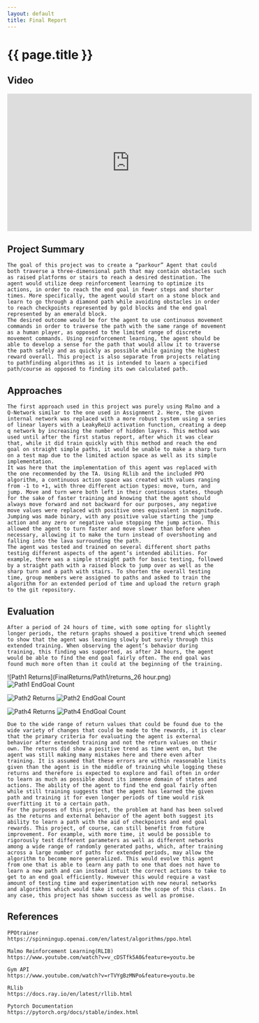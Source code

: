 ```yaml
---
layout: default
title: Final Report
---
```


# {{ page.title }}

## Video 
<iframe width="560" height="315" src="https://www.youtube.com/embed/KvLh1fjiynI" frameborder="0" allow="accelerometer; autoplay; clipboard-write; encrypted-media; gyroscope; picture-in-picture" allowfullscreen></iframe>


## Project Summary
	The goal of this project was to create a “parkour” Agent that could both traverse a three-dimensional path that may contain obstacles such as raised platforms or stairs to reach a desired destination. The agent would utilize deep reinforcement learning to optimize its actions, in order to reach the end goal in fewer steps and shorter times. More specifically, the agent would start on a stone block and learn to go through a diamond path while avoiding obstacles in order to reach checkpoints represented by gold blocks and the end goal represented by an emerald block.
	The desired outcome would be for the agent to use continuous movement commands in order to traverse the path with the same range of movement as a human player, as opposed to the limited range of discrete movement commands. Using reinforcement learning, the agent should be able to develop a sense for the path that would allow it to traverse the path safely and as quickly as possible while gaining the highest reward overall. This project is also separate from projects relating to pathfinding algorithms as it is intended to learn a specified path/course as opposed to finding its own calculated path.

## Approaches
	The first approach used in this project was purely using Malmo and a Q-Network similar to the one used in Assignment 2. Here, the given internal network was replaced with a more robust system using a series of linear layers with a LeakyReLU activation function, creating a deep q network by increasing the number of hidden layers. This method was used until after the first status report, after which it was clear that, while it did train quickly with this method and reach the end goal on straight simple paths, it would be unable to make a sharp turn on a test map due to the limited action space as well as its simple implementation.
	It was here that the implementation of this agent was replaced with the one recommended by the TA. Using RLlib and the included PPO algorithm, a continuous action space was created with values ranging from -1 to +1, with three different action types: move, turn, and jump. Move and turn were both left in their continuous states, though for the sake of faster training and knowing that the agent should always move forward and not backward for our purposes, any negative move values were replaced with positive ones equivalent in magnitude. Jumping was made binary, with any positive value starting the jump action and any zero or negative value stopping the jump action. This allowed the agent to turn faster and move slower than before when necessary, allowing it to make the turn instead of overshooting and falling into the lava surrounding the path.
	The agent was tested and trained on several different short paths testing different aspects of the agent’s intended abilities. For example, there was a simple straight path for basic testing, followed by a straight path with a raised block to jump over as well as the sharp turn and a path with stairs. To shorten the overall testing time, group members were assigned to paths and asked to train the algorithm for an extended period of time and upload the return graph to the git repository.

## Evaluation
	After a period of 24 hours of time, with some opting for slightly longer periods, the return graphs showed a positive trend which seemed to show that the agent was learning slowly but surely through this extended training. When observing the agent’s behavior during training, this finding was supported, as after 24 hours, the agent would be able to find the end goal fairly often. The end goal was found much more often than it could at the beginning of the training.
	
![Path1 Returns](FinalReturns/Path1/returns_26 hour.png) ![Path1 EndGoal Count](FinalReturns/Path1/returns_endpoints_count.png)


![Path2 Returns](FinalReturns/Path2/returns.png) ![Path2 EndGoal Count](FinalReturns/Path2/returns_path2_endpoint.png)


![Path4 Returns](FinalReturns/Path4/returns.png) ![Path4 EndGoal Count](FinalReturns/Path4/returns_path4_endpoint.png)


	Due to the wide range of return values that could be found due to the wide variety of changes that could be made to the rewards, it is clear that the primary criteria for evaluating the agent is external behavior after extended training and not the return values on their own. The returns did show a positive trend as time went on, but the agent was still making many mistakes here and there even after training. It is assumed that these errors are within reasonable limits given than the agent is in the middle of training while logging these returns and therefore is expected to explore and fail often in order to learn as much as possible about its immense domain of states and actions. The ability of the agent to find the end goal fairly often while still training suggests that the agent has learned the given path and training it for even longer periods of time would risk overfitting it to a certain path.
	For the purposes of this project, the problem at hand has been solved as the returns and external behavior of the agent both suggest its ability to learn a path with the aid of checkpoints and end goal rewards. This project, of course, can still benefit from future improvement. For example, with more time, it would be possible to rigorously test different parameters as well as different networks among a wide range of randomly generated paths, which, after training across a large number of paths for extended periods, may allow the algorithm to become more generalized. This would evolve this agent from one that is able to learn any path to one that does not have to learn a new path and can instead intuit the correct actions to take to get to an end goal efficiently. However this would require a vast amount of testing time and experimentation with new neural networks and algorithms which would take it outside the scope of this class. In any case, this project has shown success as well as promise.

## References
	PPOtrainer
	https://spinningup.openai.com/en/latest/algorithms/ppo.html

	Malmo Reinforcement Learning(RLIB)
	https://www.youtube.com/watch?v=v_cDSTfk5A0&feature=youtu.be

	Gym API
	https://www.youtube.com/watch?v=rTVYgBzMNPo&feature=youtu.be
	
	RLlib
	https://docs.ray.io/en/latest/rllib.html

	Pytorch Documentation
	https://pytorch.org/docs/stable/index.html





